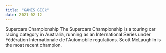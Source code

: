 ```yaml
---
title: "GAMES GEEk"
date: 2021-02-12
---
```

Supercars Championship
The Supercars Championship is a touring car racing category in Australia, running as an International Series under Fédération Internationale de l'Automobile regulations. Scott McLaughlin is the most recent champion.
